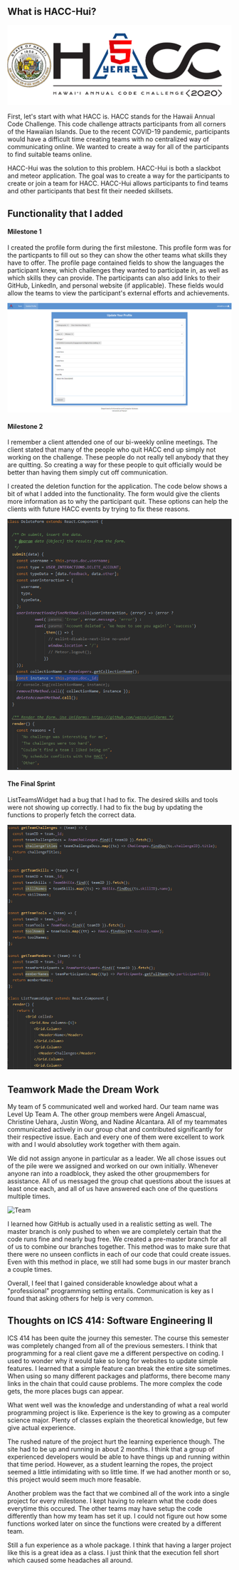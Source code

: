 ## What is HACC-Hui?

![HACC](/images/HACC.png)

First, let's start with what HACC is. HACC stands for the Hawaii Annual Code Challenge. This code challenge attracts participants from all corners of the Hawaiian Islands. Due to the recent COVID-19 pandemic, participants would have a difficult time creating teams with no centralized way of communicating online. We wanted to create a way for all of the participants to find suitable teams online.

HACC-Hui was the solution to this problem. HACC-Hui is both a slackbot and meteor application. The goal was to create a way for the participants to create or join a team for HACC. HACC-Hui allows participants to find teams and other participants that best fit their needed skillsets.

## Functionality that I added

#### Milestone 1

I created the profile form during the first milestone. This profile form was for the particpants to fill out so they can show the other teams what skills they have to offer. The profile page contained fields to show the languages the participant knew, which challenges they wanted to participate in, as well as which skills they can provide. The participants can also add links to their GitHub, LinkedIn, and personal website (if applicable). These fields would allow the teams to view the participant's external efforts and achievements.

![Profile Page](/images/pic1_profile.png)

#### Milestone 2

I remember a client attended one of our bi-weekly online meetings. The client stated that many of the people who quit HACC end up simply not working on the challenge. These people do not really tell anybody that they are quitting. So creating a way for these people to quit officially would be better than having them simply cut off communication.

I created the deletion function for the application. The code below shows a bit of what I added into the functionality. The form would give the clients more information as to why the participant quit. These options can help the clients with future HACC events by trying to fix these reasons.

![Delete Code](/images/pic2_delete.png)

#### The Final Sprint

ListTeamsWidget had a bug that I had to fix. The desired skills and tools were not showing up correctly. I had to fix the bug by updating the functions to properly fetch the correct data.

![ListTeamWidget Code](/images/pic3_listteamswidget.png)

## Teamwork Made the Dream Work

My team of 5 communicated well and worked hard. Our team name was Level Up Team A. The other group members were Angeli Amascual, Christine Uehara, Justin Wong, and Nadine Alcantara. All of my teammates communicated actively in our group chat and contributed significantly for their respective issue. Each and every one of them were excellent to work with and I would absolutley work together with them again.

We did not assign anyone in particular as a leader. We all chose issues out of the pile were we assigned and worked on our own initially. Whenever anyone ran into a roadblock, they asked the other groupmembers for assistance. All of us messaged the group chat questions about the issues at least once each, and all of us have answered each one of the questions multiple times.

![Team](/images/teamwork.png)

I learned how GitHub is actually used in a realistic setting as well. The master branch is only pushed to when we are completely certain that the code runs fine and nearly bug free. We created a pre-master branch for all of us to combine our branches together. This method was to make sure that there were no unseen conflicts in each of our code that could create issues. Even with this method in place, we still had some bugs in our master branch a couple times.

Overall, I feel that I gained considerable knowledge about what a "professional" programming setting entails. Communication is key as I found that asking others for help is very common.

## Thoughts on ICS 414: Software Engineering II

ICS 414 has been quite the journey this semester. The course this semester was completely changed from all of the previous semesters. I think that programming for a real client gave me a different perspective on coding. I used to wonder why it would take so long for websites to update simple features. I learned that a simple feature can break the entire site sometimes. When using so many different packages and platforms, there become many links in the chain that could cause problems. The more complex the code gets, the more places bugs can appear.

What went well was the knowledge and understanding of what a real world programming project is like. Experience is the key to growing as a computer science major. Plenty of classes explain the theoretical knowledge, but few give actual experience.

The rushed nature of the project hurt the learning experience though. The site had to be up and running in about 2 months. I think that a group of experienced developers would be able to have things up and running within that time period. However, as a student learning the ropes, the project seemed a little intimidating with so little time. If we had another month or so, this project would seem much more feasable.

Another problem was the fact that we combined all of the work into a single project for every milestone. I kept having to relearn what the code does everytime this occured. The other teams may have setup the code differently than how my team has set it up. I could not figure out how some functions worked later on since the functions were created by a different team.

Still a fun experience as a whole package. I think that having a larger project like this is a great idea as a class. I just think that the execution fell short which caused some headaches all around.
